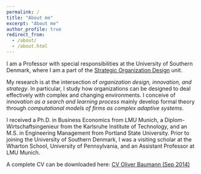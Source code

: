 ```yaml
---
permalink: /
title: "About me"
excerpt: "About me"
author_profile: true
redirect_from:
  - /about/
  - /about.html
---
```


I am a Professor with special responsibilities at the University of Southern Denmark, where I am a part of the [Strategic Organization Design](http://www.sod-research.com) unit.

My research is at the intersection of *organization design, innovation, and strategy*. In particular, I study how organizations can be designed to deal effectively with complex and changing environments. I conceive of *innovation as a search and learning process* mainly develop formal theory through *computational models of firms as complex adaptive systems*.

I received a Ph.D. in Business Economics from LMU Munich, a Diplom-Wirtschaftsingenieur from the Karlsruhe Institute of Technology, and an M.S. in Engineering Management from Portland State University. Prior to joining the University of Southern Denmark, I was a visiting scholar at the Wharton School, University of Pennsylvania, and an Assistant Professor at LMU Munich.

A complete CV can be downloaded here: [CV Oliver Baumann (Sep 2014)](http://oliverbaumann.github.io/files/baumann_cv_Sep2014.pdf)
